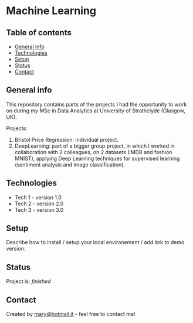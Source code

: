 # Machine Learning

## Table of contents
* [General info](#general-info)
* [Technologies](#technologies)
* [Setup](#setup)
* [Status](#status)
* [Contact](#contact)

## General info
This repository contains parts of the projects I had the opportunity to work on during my MSc in Data Analytics at University of Strathclyde (Glasgow, UK).

Projects:
1. Bristol Price Regression: individual project.
2. DeepLearning: part of a bigger group project, in which I worked in collaboration with 2 colleagues, on 2 datasets (IMDB and fashion MNIST), applying Deep Learning techniques for supervised learning (sentiment analysis and image classification). 

## Technologies
* Tech 1 - version 1.0
* Tech 2 - version 2.0
* Tech 3 - version 3.0

## Setup
Describe how to install / setup your local environement / add link to demo version.

## Status
Project is: _finished_

## Contact
Created by mary@hotmail.it - feel free to contact me!
